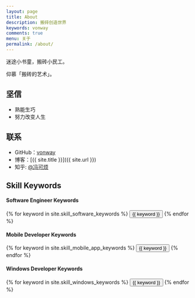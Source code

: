 ```yaml
---
layout: page
title: About
description: 搬砖创造世界
keywords: vonway
comments: true
menu: 关于
permalink: /about/
---
```


迷途小书童，搬砖小民工。

仰慕「搬砖的艺术」。

## 坚信

* 熟能生巧
* 努力改变人生

## 联系

* GitHub：[vonway](https://github.com/vonway)
* 博客：[{{ site.title }}]({{ site.url }})
* 知乎: [@冯可烦](https://www.zhihu.com/people/vonway)

## Skill Keywords

#### Software Engineer Keywords
<div class="btn-inline">
    {% for keyword in site.skill_software_keywords %}
    <button class="btn btn-outline" type="button">{{ keyword }}</button>
    {% endfor %}
</div>

#### Mobile Developer Keywords
<div class="btn-inline">
    {% for keyword in site.skill_mobile_app_keywords %}
    <button class="btn btn-outline" type="button">{{ keyword }}</button>
    {% endfor %}
</div>

#### Windows Developer Keywords
<div class="btn-inline">
    {% for keyword in site.skill_windows_keywords %}
    <button class="btn btn-outline" type="button">{{ keyword }}</button>
    {% endfor %}
</div>
